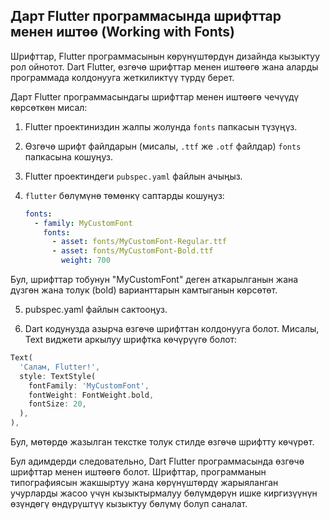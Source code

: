 ## Дарт Flutter программасында шрифттар менен иштөө (Working with Fonts)

Шрифттар, Flutter программасынын көрүнүштөрдүн дизайнда кызыктуу рол ойнотот. Dart Flutter, өзгөчө шрифттар менен иштөөгө жана аларды программада колдонууга жеткиликтүү түрдү берет.

Дарт Flutter программасындагы шрифттар менен иштөөгө чечүүдү көрсөткөн мисал:

1. Flutter проектиниздин жалпы жолунда `fonts` папкасын түзүңүз.

2. Өзгөчө шрифт файлдарын (мисалы, `.ttf` же `.otf` файлдар) `fonts` папкасына кошуңуз.

3. Flutter проектиндеги `pubspec.yaml` файлын ачыңыз.

4. `flutter` бөлүмүнө төмөнкү саптарды кошуңуз:

   ```yaml
   fonts:
     - family: MyCustomFont
       fonts:
         - asset: fonts/MyCustomFont-Regular.ttf
         - asset: fonts/MyCustomFont-Bold.ttf
           weight: 700
Бул, шрифттар тобунун "MyCustomFont" деген аткарылганын жана дүзгөн жана толук (bold) варианттарын камтыганын көрсөтөт.

5. pubspec.yaml файлын сактооңуз.

6. Dart кодунузда азырча өзгөчө шрифттан колдонууга болот. Мисалы, Text виджети аркылуу шрифтка көчүрүүгө болот:
``` dart
Text(
  'Салам, Flutter!',
  style: TextStyle(
    fontFamily: 'MyCustomFont',
    fontWeight: FontWeight.bold,
    fontSize: 20,
  ),
),
```
Бул, мөтөрдө жазылган текстке толук стилде өзгөчө шрифтту көчүрөт.

Бул адимдерди следовательно, Dart Flutter программасында өзгөчө шрифттар менен иштөөгө болот. Шрифттар, программанын типографиясын жакшыртуу жана көрүнүштөрдү жарыяланган учурларды жасоо үчүн кызыктырмалуу бөлүмдөрүн ишке киргизүүнүн өзүндөгү өндүрүштүү кызыктуу бөлүмү болуп саналат.